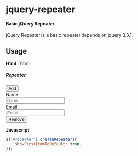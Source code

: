 # jquery-repeater

#### Basic jQuery Repeater

jQuery Repeater is a basic repeater depends on jquery 3.3.1.

## Usage
**Html**
``html
<!-- Repeater Html Start -->
<div id="repeater">
    <!-- Repeater Heading -->
    <div class="repeater-heading">
        <h5 class="pull-left">Repeater</h5>
        <button class="btn btn-primary pt-5 pull-right repeater-add-btn">
            Add
        </button>
    </div>
    <div class="clearfix"></div>
    <!-- Repeater Items -->
    <div class="items" data-group="test">
        <!-- Repeater Content -->
        <div class="item-content">
            <div class="form-group">
                <label for="inputEmail" class="col-lg-2 control-label">Name</label>
                <div class="col-lg-10">
                    <input type="text" class="form-control" id="inputName" placeholder="Name" data-name="name">
                </div>
            </div>
            <div class="form-group">
                <label for="inputEmail" class="col-lg-2 control-label">Email</label>
                <div class="col-lg-10">
                    <input type="text" class="form-control" id="inputEmail" placeholder="Email" data-skip-name="true" data-name="email">
                </div>
            </div>
        </div>
        <!-- Repeater Remove Btn -->
        <div class="pull-right repeater-remove-btn">
            <button class="btn btn-danger remove-btn" onclick="$(this).parents('.items').remove()">
                Remove
            </button>
        </div>
        <div class="clearfix"></div>
    </div>
</div>
<!-- Repeater End -->

**Javascript**
```javascript
$("#repeater").createRepeater({
    showFirstItemToDefault: true,
});
